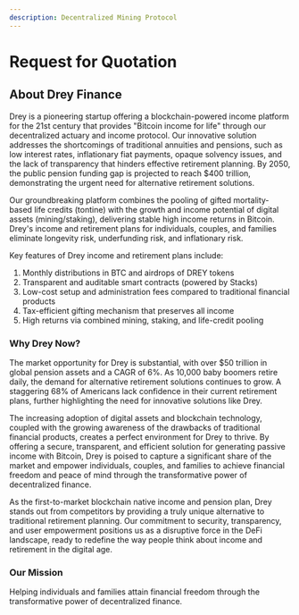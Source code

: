 ```yaml
---
description: Decentralized Mining Protocol
---
```


# Request for Quotation

## About Drey Finance

Drey is a pioneering startup offering a blockchain-powered income platform for the 21st century that provides "Bitcoin income for life" through our decentralized actuary and income protocol. Our innovative solution addresses the shortcomings of traditional annuities and pensions, such as low interest rates, inflationary fiat payments, opaque solvency issues, and the lack of transparency that hinders effective retirement planning. By 2050, the public pension funding gap is projected to reach $400 trillion, demonstrating the urgent need for alternative retirement solutions.

Our groundbreaking platform combines the pooling of gifted mortality-based life credits (tontine) with the growth and income potential of digital assets (mining/staking), delivering stable high income returns in Bitcoin. Drey's income and retirement plans for individuals, couples, and families eliminate longevity risk, underfunding risk, and inflationary risk.

Key features of Drey income and retirement plans include:

1. Monthly distributions in BTC and airdrops of DREY tokens
2. Transparent and auditable smart contracts (powered by Stacks)
3. Low-cost setup and administration fees compared to traditional financial products
4. Tax-efficient gifting mechanism that preserves all income
5. High returns via combined mining, staking, and life-credit pooling

### Why Drey Now?

The market opportunity for Drey is substantial, with over $50 trillion in global pension assets and a CAGR of 6%. As 10,000 baby boomers retire daily, the demand for alternative retirement solutions continues to grow. A staggering 68% of Americans lack confidence in their current retirement plans, further highlighting the need for innovative solutions like Drey.

The increasing adoption of digital assets and blockchain technology, coupled with the growing awareness of the drawbacks of traditional financial products, creates a perfect environment for Drey to thrive. By offering a secure, transparent, and efficient solution for generating passive income with Bitcoin, Drey is poised to capture a significant share of the market and empower individuals, couples, and families to achieve financial freedom and peace of mind through the transformative power of decentralized finance.

As the first-to-market blockchain native income and pension plan, Drey stands out from competitors by providing a truly unique alternative to traditional retirement planning. Our commitment to security, transparency, and user empowerment positions us as a disruptive force in the DeFi landscape, ready to redefine the way people think about income and retirement in the digital age.

### Our Mission

Helping individuals and families attain financial freedom through the transformative power of decentralized finance.

